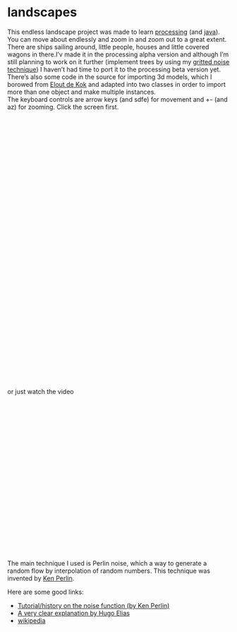 <!--
  id: 18
  date: 2007-01-07
  modified: 2007-01-07
  slug: landscapes
  type: post
  excerpt: <p>This endless landscape project was made to learn processing (and java). You can move about endlessly and zoom in and zoom out to a great extent. There are ships sailing around, little people, houses and little covered wagons in there.I&#8217;v made it in the processing alpha version and although I&#8217;m still planning to work on [&hellip;]</p>
  categories: uncategorized
  tags: 
  inCv: 
  inPortfolio: 
  dateFrom: 
  dateTo: 
-->

# landscapes

<p>This endless landscape project was made to learn <a target="_blank" href="http://processing.org/">processing</a> (and <a target="_blank" href="http://www.java.com">java</a>).<br />
You can move about endlessly and zoom in and zoom out to a great extent. There are ships sailing around, little people, houses and little covered wagons in there.I&#8217;v made it in the processing alpha version and although I&#8217;m still planning to work on it further (implement trees by using my <a href="?page_id=20">gritted noise technique</a>) I haven&#8217;t had time to port it to the processing beta version yet.<br />
There&#8217;s also some code in the source for importing 3d models, which I borowed from <a target="_new" href="http://www.xs4all.nl/%7Eelout">Elout de Kok</a> and adapted into two classes in order to import more than one object and make multiple instances.<br />
The keyboard controls are arrow keys (and sdfe) for movement and +- (and az) for zooming. Click the screen first.</p>
<div style="width:640px;height:600px;overflow:hidden;"><applet code="noise24" archive="code/noise24.jar" style="width:800px;height:600px;position:relative;left:-150px;"></applet></div>
<p>or just watch the video</p>
<p><object width="318" height="344"><param name="movie" value="http://www.youtube.com/v/jIl0IOnmVdw&#038;hl=en&#038;fs=1&#038;"></param><param name="allowFullScreen" value="true"></param><param name="allowscriptaccess" value="always"></param><embed src="http://www.youtube.com/v/jIl0IOnmVdw&#038;hl=en&#038;fs=1&#038;" type="application/x-shockwave-flash" allowscriptaccess="always" allowfullscreen="true" width="318" height="344"></embed></object></p>
<p>The main technique I used is Perlin noise, which a way to generate a random flow by interpolation of random numbers. This technique was invented by <a target="_blank" href="http://mrl.nyu.edu/%7Eperlin/">Ken Perlin</a>.</p>
<p>Here are some good links:</p>
<ul style="margin-top: 0px">
<li><a target="_blank" href="http://www.noisemachine.com/talk1/">Tutorial/history on the noise function (by Ken Perlin)</a></li>
<li><a target="_blank" href="http://freespace.virgin.net/hugo.elias/models/m_perlin.htm">A very clear explanation by Hugo Elias</a></li>
<li><a target="_blank" href="http://en.wikipedia.org/wiki/Perlin_noise">wikipedia</a></li>
</ul>
